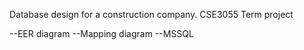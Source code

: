 Database design for a construction company.
CSE3055 Term project

--EER diagram
--Mapping diagram
--MSSQL
